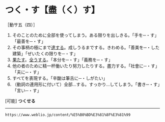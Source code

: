 # つく・す【盡（く）す】

［動サ五（四）］
1. そのことのために全部を使ってしまう。ある限りを出しきる。「手を─・す」「最善を─・す」
2. その事柄の極にまで[達する](たっする（達する）)。成しうるまでする。きわめる。「善美を─・した建築」「ぜいたくの限りを─・す」
3. [果たす](はたす（果たす）)。[全うする](まっとうする（全うする）)。「本分を─・す」「義務を─・す」
4. 他の者のために精一杯働いたり努力したりする。盡力する。「社會に─・す」「夫に─・す」
5. すべてを表現する。「辛酸は筆舌に─・しがたい」
6. （動詞の連用形に付いて）全部…する。すっかり…してしまう。「書き─・す」「言い─・す」


\[可能\] **つくせる**

---
`https://www.weblio.jp/content/%E5%B0%BD%E3%81%8F%E3%81%99`